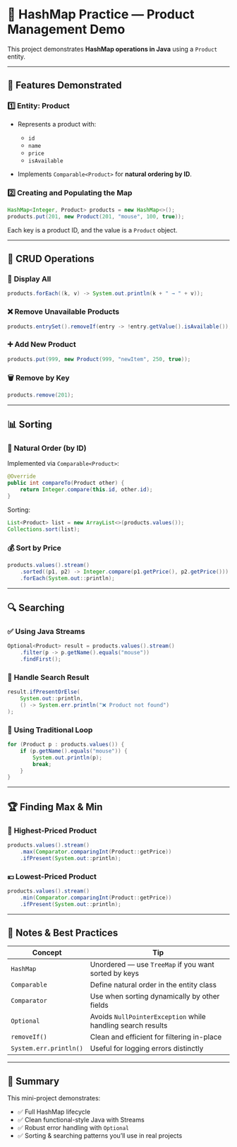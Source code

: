 
# 🛒 HashMap Practice — Product Management Demo

This project demonstrates **HashMap operations in Java** using a `Product` entity.


---

## 🚀 Features Demonstrated

### 1️⃣ **Entity: Product**

* Represents a product with:

  * `id`
  * `name`
  * `price`
  * `isAvailable`
* Implements `Comparable<Product>` for **natural ordering by ID**.

### 2️⃣ **Creating and Populating the Map**

```java
HashMap<Integer, Product> products = new HashMap<>();
products.put(201, new Product(201, "mouse", 100, true));
```

Each key is a product ID, and the value is a `Product` object.

---

## 🔄 CRUD Operations

### 🧾 **Display All**

```java
products.forEach((k, v) -> System.out.println(k + " → " + v));
```

### ❌ **Remove Unavailable Products**

```java
products.entrySet().removeIf(entry -> !entry.getValue().isAvailable());
```

### ➕ **Add New Product**

```java
products.put(999, new Product(999, "newItem", 250, true));
```

### 🗑️ **Remove by Key**

```java
products.remove(201);
```

---

## 📊 Sorting

### 🧭 **Natural Order (by ID)**

Implemented via `Comparable<Product>`:

```java
@Override
public int compareTo(Product other) {
    return Integer.compare(this.id, other.id);
}
```

Sorting:

```java
List<Product> list = new ArrayList<>(products.values());
Collections.sort(list);
```

### 💰 **Sort by Price**

```java
products.values().stream()
    .sorted((p1, p2) -> Integer.compare(p1.getPrice(), p2.getPrice()))
    .forEach(System.out::println);
```

---

## 🔍 Searching

### ✅ **Using Java Streams**

```java
Optional<Product> result = products.values().stream()
    .filter(p -> p.getName().equals("mouse"))
    .findFirst();
```

### 🧠 **Handle Search Result**

```java
result.ifPresentOrElse(
    System.out::println,
    () -> System.err.println("❌ Product not found")
);
```

### 🔁 **Using Traditional Loop**

```java
for (Product p : products.values()) {
    if (p.getName().equals("mouse")) {
        System.out.println(p);
        break;
    }
}
```

---

## 🏆 Finding Max & Min

### 💸 **Highest-Priced Product**

```java
products.values().stream()
    .max(Comparator.comparingInt(Product::getPrice))
    .ifPresent(System.out::println);
```

### 💴 **Lowest-Priced Product**

```java
products.values().stream()
    .min(Comparator.comparingInt(Product::getPrice))
    .ifPresent(System.out::println);
```

---

## 🧩 Notes & Best Practices

| Concept                | Tip                                                         |
| ---------------------- | ----------------------------------------------------------- |
| `HashMap`              | Unordered — use `TreeMap` if you want sorted by keys        |
| `Comparable`           | Define natural order in the entity class                    |
| `Comparator`           | Use when sorting dynamically by other fields                |
| `Optional`             | Avoids `NullPointerException` while handling search results |
| `removeIf()`           | Clean and efficient for filtering in-place                  |
| `System.err.println()` | Useful for logging errors distinctly                        |

---

## 🧠 Summary

This mini-project demonstrates:

* ✅ Full HashMap lifecycle
* ✅ Clean functional-style Java with Streams
* ✅ Robust error handling with `Optional`
* ✅ Sorting & searching patterns you’ll use in real projects

